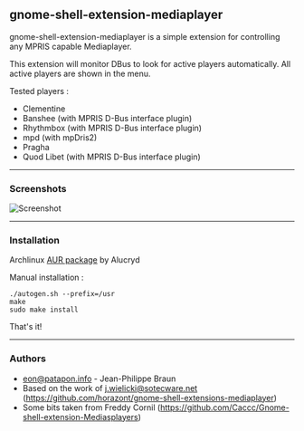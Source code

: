 ## gnome-shell-extension-mediaplayer

gnome-shell-extension-mediaplayer is a simple extension for controlling any MPRIS capable Mediaplayer.

This extension will monitor DBus to look for active players automatically. All active players are shown in the menu.

Tested players :

* Clementine
* Banshee (with MPRIS D-Bus interface plugin)
* Rhythmbox (with MPRIS D-Bus interface plugin)
* mpd (with mpDris2)
* Pragha
* Quod Libet (with MPRIS D-Bus interface plugin)

----

### Screenshots

![Screenshot](gnome-shell-extensions-mediaplayer/raw/master/data/mediaplayer1.png)

----

### Installation

Archlinux [AUR package](http://aur.archlinux.org/packages.php?ID=49367) by Alucryd

Manual installation :

    ./autogen.sh --prefix=/usr
    make
    sudo make install
  
That's it!

----

### Authors

* eon@patapon.info - Jean-Philippe Braun
* Based on the work of j.wielicki@sotecware.net (https://github.com/horazont/gnome-shell-extensions-mediaplayer)
* Some bits taken from Freddy Cornil (https://github.com/Caccc/Gnome-shell-extension-Mediasplayers)
